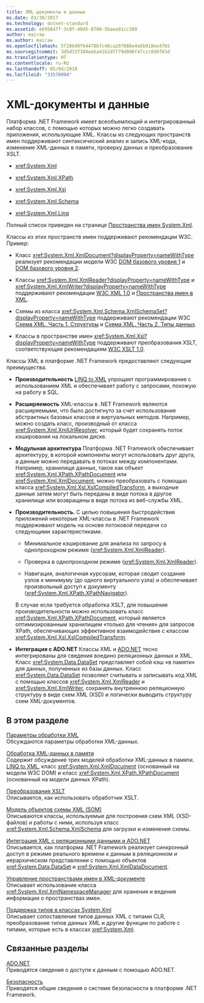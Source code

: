 ```yaml
---
title: XML-документы и данные
ms.date: 03/30/2017
ms.technology: dotnet-standard
ms.assetid: e695047f-3c0f-4045-8708-5baea91cc380
author: mairaw
ms.author: mairaw
ms.openlocfilehash: 5f286d0f64478bfc46ca207086e4a6b918ee47b5
ms.sourcegitcommit: 3d5d33f384eeba41b2dff79d096f47ccc8d8f03d
ms.translationtype: HT
ms.contentlocale: ru-RU
ms.lasthandoff: 05/04/2018
ms.locfileid: "33576094"
---
```

# <a name="xml-documents-and-data"></a>XML-документы и данные
Платформа .NET Framework имеет всеобъемлющий и интегрированный набор классов, с помощью которых можно легко создавать приложения, использующие XML. Классы из следующих пространств имен поддерживают синтаксический анализ и запись XML-кода, изменение XML-данных в памяти, проверку данных и преобразование XSLT.  
  
-   <xref:System.Xml>  
  
-   <xref:System.Xml.XPath>  
  
-   <xref:System.Xml.Xsl>  
  
-   <xref:System.Xml.Schema>  
  
-   <xref:System.Xml.Linq>  
  
 Полный список приведен на странице [Пространства имен System.Xml](https://msdn.microsoft.com/library/gg145036.aspx).  
  
 Классы из этих пространств имен поддерживают рекомендации W3C. Пример:  
  
-   Класс <xref:System.Xml.XmlDocument?displayProperty=nameWithType> реализует рекомендации модели W3C [DOM базового уровня 1](https://www.w3.org/TR/REC-DOM-Level-1/) и [DOM базового уровня 2](https://www.w3.org/TR/DOM-Level-2-Core/).  
  
-   Классы <xref:System.Xml.XmlReader?displayProperty=nameWithType> и <xref:System.Xml.XmlWriter?displayProperty=nameWithType> поддерживают рекомендации [W3C XML 1.0](https://www.w3.org/TR/2006/REC-xml-20060816/) и [Пространства имен в XML](https://www.w3.org/TR/REC-xml-names/).  
  
-   Схемы из класса <xref:System.Xml.Schema.XmlSchemaSet?displayProperty=nameWithType> поддерживают рекомендации W3C [Схема XML. Часть 1. Структуры](https://www.w3.org/TR/xmlschema-1/) и [Схема XML. Часть 2. Типы данных](https://www.w3.org/TR/xmlschema-2/).  
  
-   Классы в пространстве имен <xref:System.Xml.Xsl?displayProperty=nameWithType> поддерживают преобразования XSLT, соответствующие рекомендациям [W3C XSLT 1.0](http://www.w3.org/TR/xslt).  
  
 Классы XML в платформе .NET Framework предоставляют следующие преимущества.  
  
-   **Производительность** [LINQ to XML](https://msdn.microsoft.com/library/f0fe21e9-ee43-4a55-b91a-0800e5782c13) упрощает программирование с использованием XML и обеспечивает работу с запросами, похожую на работу в SQL.  
  
-   **Расширяемость** XML-классы в .NET Framework являются расширяемыми, что было достигнуто за счет использования абстрактных базовых классов и виртуальных методов. Например, можно создать класс, производный от класса <xref:System.Xml.XmlUrlResolver>, который будет сохранять поток кэширования на локальном диске.  
  
-   **Модульная архитектура** Платформа .NET Framework обеспечивает архитектуру, в которой компоненты могут использовать друг друга, а данные можно передавать в потоках между компонентами. Например, хранилище данных, такое как объект <xref:System.Xml.XPath.XPathDocument> или <xref:System.Xml.XmlDocument>, можно преобразовать с помощью класса <xref:System.Xml.Xsl.XslCompiledTransform>, а выходные данные затем могут быть переданы в виде потока в другое хранилище или возвращены в виде потока из веб-службы XML.  
  
-   **Производительность.** С целью повышения быстродействия приложений некоторые XML-классы в .NET Framework поддерживают модель на основе потоковой передачи со следующими характеристиками.  
  
    -   Минимальное кэширование для анализа по запросу в однопроходном режиме (<xref:System.Xml.XmlReader>).  
  
    -   Проверка в однопроходном режиме (<xref:System.Xml.XmlReader>).  
  
    -   Навигация, аналогичная курсорам, которая сводит создание узлов к минимуму (до одного виртуального узла) и обеспечивает произвольный доступ к документу (<xref:System.Xml.XPath.XPathNavigator>).  
  
     В случае если требуется обработка XSLT, для повышения производительности можно использовать класс <xref:System.Xml.XPath.XPathDocument>, который является оптимизированным хранилищем «только для чтения» для запросов XPath, обеспечивающих эффективное взаимодействие с классом <xref:System.Xml.Xsl.XslCompiledTransform>.  
  
-   **Интеграция с ADO.NET** Классы XML и [ADO.NET](../../../../docs/framework/data/adonet/index.md) тесно интегрированы для сведения воедино реляционных данных и XML. Класс <xref:System.Data.DataSet> представляет собой кэш «в памяти» для данных, полученных из базы данных. Класс <xref:System.Data.DataSet> позволяет считывать и записывать код XML с помощью классов <xref:System.Xml.XmlReader> и <xref:System.Xml.XmlWriter>, сохранять внутреннюю реляционную структуру в виде схем XML (XSD) и логически выводить структуру схем XML-документов.  
  
## <a name="in-this-section"></a>В этом разделе  
 [Параметры обработки XML](../../../../docs/standard/data/xml/xml-processing-options.md)  
 Обсуждаются параметры обработки XML-данных.  
  
 [Обработка XML-данных в памяти](../../../../docs/standard/data/xml/processing-xml-data-in-memory.md)  
 Содержит обсуждение трех моделей обработки XML-данных в памяти. [LINQ to XML](https://msdn.microsoft.com/library/f0fe21e9-ee43-4a55-b91a-0800e5782c13), класс <xref:System.Xml.XmlDocument> (основанный на модели W3C DOM) и класс <xref:System.Xml.XPath.XPathDocument> (основанный на модели данных XPath).  
  
 [Преобразования XSLT](../../../../docs/standard/data/xml/xslt-transformations.md)  
 Описывается, как использовать обработчик XSLT.  
  
 [Модель объектов схемы XML (SOM)](../../../../docs/standard/data/xml/xml-schema-object-model-som.md)  
 Описываются классы, используемые для построения схем XML (XSD-файлов) и работы с ними, используя класс <xref:System.Xml.Schema.XmlSchema> для загрузки и изменения схемы.  
  
 [Интеграция XML с реляционными данными и ADO.NET](../../../../docs/standard/data/xml/xml-integration-with-relational-data-and-adonet.md)  
 Описывается, как платформа .NET Framework реализует синхронный доступ в режиме реального времени к данным в реляционном и иерархическом представлении с помощью объектов <xref:System.Data.DataSet> и <xref:System.Xml.XmlDataDocument>.  
  
 [Управление пространствами имен в XML-документе](../../../../docs/standard/data/xml/managing-namespaces-in-an-xml-document.md)  
 Описывает использование класса <xref:System.Xml.XmlNamespaceManager> для хранения и ведения информации о пространствах имен.  
  
 [Поддержка типов в классах System.Xml](../../../../docs/standard/data/xml/type-support-in-the-system-xml-classes.md)  
 Описывает сопоставление типов данных XML с типами CLR, преобразование типов данных XML и другие функции по работе с типами, которые есть в классах <xref:System.Xml>.  
  
## <a name="related-sections"></a>Связанные разделы  
 [ADO.NET](../../../../docs/framework/data/adonet/index.md)  
 Приводятся сведения о доступе к данным с помощью ADO.NET.  
  
 [Безопасность](../../../../docs/standard/security/index.md)  
 Приводятся общие сведения о системе безопасности в платформе .NET Framework.  
  